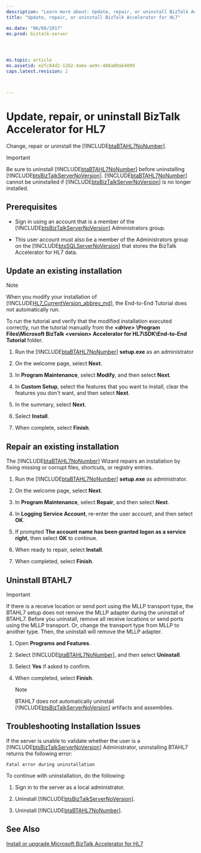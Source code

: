 ```yaml
---
description: "Learn more about: Update, repair, or uninstall BizTalk Accelerator for HL7"
title: "Update, repair, or uninstall BizTalk Accelerator for HL7"

ms.date: "06/08/2017"
ms.prod: biztalk-server




ms.topic: article
ms.assetid: e2fc84d2-1262-4a6e-ae9c-488a00ab4099
caps.latest.revision: 2



---
```

# Update, repair, or uninstall BizTalk Accelerator for HL7

Change, repair or uninstall the [!INCLUDE[btaBTAHL7NoNumber](../../includes/btabtahl7nonumber-md.md)].  
  
> [!IMPORTANT]
>  Be sure to uninstall [!INCLUDE[btaBTAHL7NoNumber](../../includes/btabtahl7nonumber-md.md)] before uninstalling [!INCLUDE[btsBizTalkServerNoVersion](../../includes/btsbiztalkservernoversion-md.md)]. [!INCLUDE[btaBTAHL7NoNumber](../../includes/btabtahl7nonumber-md.md)] cannot be uninstalled if [!INCLUDE[btsBizTalkServerNoVersion](../../includes/btsbiztalkservernoversion-md.md)] is no longer installed.  

## Prerequisites
* Sign in using an account that is a member of the [!INCLUDE[btsBizTalkServerNoVersion](../../includes/btsbiztalkservernoversion-md.md)] Administrators group.  

* This user account must also be a member of the Administrators group on the [!INCLUDE[btsSQLServerNoVersion](../../includes/btssqlservernoversion-md.md)] that stores the BizTalk Accelerator for HL7 data.  
    
## Update an existing installation

> [!NOTE]
>  When you modify your installation of [!INCLUDE[HL7_CurrentVersion_abbrev_md](../../includes/hl7-currentversion-abbrev-md.md)], the End-to-End Tutorial does not automatically run. 
> 
> To run the tutorial and verify that the modified installation executed correctly, run the tutorial manually from the ***\<drive\>*** **\Program Files\Microsoft BizTalk \<version\> Accelerator for HL7\SDK\End-to-End Tutorial** folder.
  
1. Run the [!INCLUDE[btaBTAHL7NoNumber](../../includes/btabtahl7nonumber-md.md)] **setup.exe** as an administrator 
  
2. On the welcome page, select **Next**.  
  
3. In **Program Maintenance**, select **Modify**, and then select **Next**.  
  
4. In **Custom Setup**, select the features that you want to install, clear the features you don't want, and then select **Next**.  
  
5. In the summary, select **Next**.  
  
6. Select **Install**.  
  
7. When complete, select **Finish**.  

## Repair an existing installation
The [!INCLUDE[btaBTAHL7NoNumber](../../includes/btabtahl7nonumber-md.md)] Wizard repairs an installation by fixing missing or corrupt files, shortcuts, or registry entries.  
  
1. Run the [!INCLUDE[btaBTAHL7NoNumber](../../includes/btabtahl7nonumber-md.md)] **setup.exe** as administrator.  
  
2. On the welcome page, select **Next**.  
  
3. In **Program Maintenance**, select **Repair**, and then select **Next**.  
  
4. In **Logging Service Account**, re-enter the user account, and then select **OK**.  
  
5. If prompted **The account name has been granted logon as a service right**, then select **OK** to continue.  
  
6. When ready to repair, select **Install**.  
  
7. When completed, select **Finish**. 

  
## Uninstall BTAHL7  

> [!IMPORTANT]
>  If there is a receive location or send port using the MLLP transport type, the BTAHL7 setup does not remove the MLLP adapter during the uninstall of BTAHL7. Before you uninstall, remove all receive locations or send ports using the MLLP transport. Or, change the transport type from MLLP to another type. Then, the uninstall will remove the MLLP adapter.  
      
1. Open **Programs and Features**.  
  
2. Select [!INCLUDE[btaBTAHL7NoNumber](../../includes/btabtahl7nonumber-md.md)], and then select **Uninstall**.  
  
3. Select **Yes** if asked to confirm. 
  
4. When completed, select **Finish**.  
  
   > [!NOTE]
   >  BTAHL7 does not automatically uninstall [!INCLUDE[btsBizTalkServerNoVersion](../../includes/btsbiztalkservernoversion-md.md)] artifacts and assemblies.  
  

  
## Troubleshooting Installation Issues  
 If the server is unable to validate whether the user is a [!INCLUDE[btsBizTalkServerNoVersion](../../includes/btsbiztalkservernoversion-md.md)] Administrator, uninstalling BTAHL7 returns the following error: 
 
 `Fatal error during uninstallation`  
  
To continue with uninstallation, do the following:  
  
1. Sign in to the server as a local administrator.  
  
2. Uninstall [!INCLUDE[btsBizTalkServerNoVersion](../../includes/btsbiztalkservernoversion-md.md)].  
  
3. Uninstall [!INCLUDE[btaBTAHL7NoNumber](../../includes/btabtahl7nonumber-md.md)].  
  
## See Also  
[Install or upgrade Microsoft BizTalk Accelerator for HL7](../../adapters-and-accelerators/accelerator-hl7/install-or-upgrade-microsoft-biztalk-accelerator-for-hl7.md)
